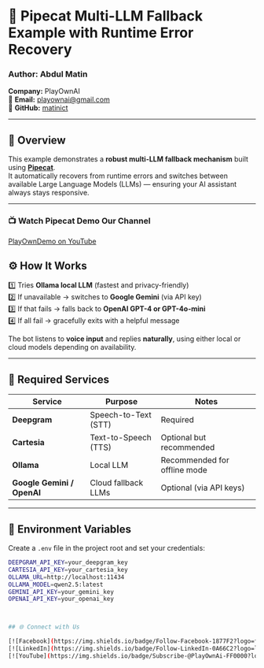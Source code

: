 # 🤖 Pipecat Multi-LLM Fallback Example with Runtime Error Recovery

### Author: **Abdul Matin**  
**Company:** PlayOwnAI  
📧 **Email:** playownai@gmail.com  
🔗 **GitHub:** [matinict](https://github.com/matinict)

---

## 📘 Overview

This example demonstrates a **robust multi-LLM fallback mechanism** built using **[Pipecat](https://github.com/pipecat-ai/pipecat)**.  
It automatically recovers from runtime errors and switches between available Large Language Models (LLMs) — ensuring your AI assistant always stays responsive.

---


### 📺 Watch Pipecat Demo Our Channel  
[PlayOwnDemo on YouTube](https://youtu.be/URnVU5OyEQI)


## ⚙️ How It Works

1️⃣ Tries **Ollama local LLM** (fastest and privacy-friendly)  
2️⃣ If unavailable → switches to **Google Gemini** (via API key)  
3️⃣ If that fails → falls back to **OpenAI GPT-4 or GPT-4o-mini**  
4️⃣ If all fail → gracefully exits with a helpful message  

The bot listens to **voice input** and replies **naturally**, using either local or cloud models depending on availability.

---

## 🧩 Required Services

| Service | Purpose | Notes |
|----------|----------|-------|
| **Deepgram** | Speech-to-Text (STT) | Required |
| **Cartesia** | Text-to-Speech (TTS) | Optional but recommended |
| **Ollama** | Local LLM | Recommended for offline mode |
| **Google Gemini / OpenAI** | Cloud fallback LLMs | Optional (via API keys) |

---

## 🧰 Environment Variables

Create a `.env` file in the project root and set your credentials:

```bash
DEEPGRAM_API_KEY=your_deepgram_key
CARTESIA_API_KEY=your_cartesia_key
OLLAMA_URL=http://localhost:11434
OLLAMA_MODEL=qwen2.5:latest
GEMINI_API_KEY=your_gemini_key
OPENAI_API_KEY=your_openai_key



## 🌐 Connect with Us

[![Facebook](https://img.shields.io/badge/Follow-Facebook-1877F2?logo=facebook&logoColor=white)](https://web.facebook.com/Playownai/)  
[![LinkedIn](https://img.shields.io/badge/Follow-LinkedIn-0A66C2?logo=linkedin&logoColor=white)](https://www.linkedin.com/company/playownai)  
[![YouTube](https://img.shields.io/badge/Subscribe-@PlayOwnAi-FF0000?logo=youtube&logoColor=white)](https://www.youtube.com/@PlayOwnAi/)
